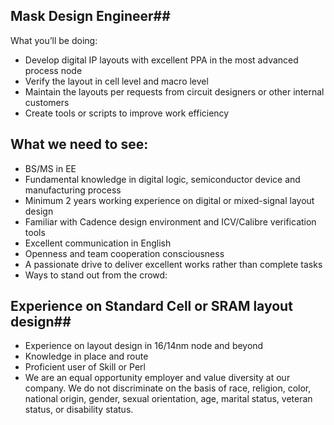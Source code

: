 ## Mask Design Engineer## 

What you’ll be doing:
- Develop digital IP layouts with excellent PPA in the most advanced process node
- Verify the layout in cell level and macro level
- Maintain the layouts per requests from circuit designers or other internal customers
- Create tools or scripts to improve work efficiency 

## What we need to see:
- BS/MS in EE
- Fundamental knowledge in digital logic, semiconductor device and manufacturing process
- Minimum 2 years working experience on digital or mixed-signal layout design
- Familiar with Cadence design environment and ICV/Calibre verification tools
- Excellent communication in English
- Openness and team cooperation consciousness
- A passionate drive to deliver excellent works rather than complete tasks
- Ways to stand out from the crowd:

## Experience on Standard Cell or SRAM layout design##
- Experience on layout design in 16/14nm node and beyond
- Knowledge in place and route
- Proficient user of Skill or Perl
- We are an equal opportunity employer and value diversity at our company. We do not discriminate on the basis of race, religion, color, national origin, gender, sexual orientation, age, marital status, veteran status, or disability status.
